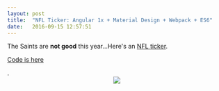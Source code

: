 ```yaml
---
layout: post
title:  "NFL Ticker: Angular 1x + Material Design + Webpack + ES6"
date:   2016-09-15 12:57:51
---
```


<p>The Saints are <b>not good</b> this year...Here's an <a href="http://s3.amazonaws.com/ijadams/ianjadams.com/nfl-ticker" target="_blank">NFL ticker</a>.</p>

<p><a href="https://s3.amazonaws.com/ijadams/ianjadams.com/nfl-ticker/index.html#/public/home" target="_blank">Code is here</a></p>.


<center>
<img style="max-width:400px;" src="https://s-media-cache-ak0.pinimg.com/736x/b9/74/8a/b9748a94bc2b8bb5224d6cf41abbb187.jpg">
</center>
